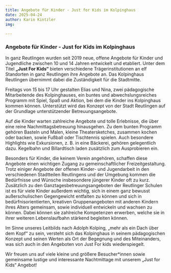 ```yaml
---
title: Angebote für Kinder - Just for Kids im Kolpinghaus
date: 2025-04-24
author: Karin Kintzler
img:
  
---
```


<!--mehr-->

### Angebote für Kinder - Just for Kids im Kolpinghaus



In ganz Reutlingen wurden seit 2019 neue, offene Angebote für Kinder und Jugendliche zwischen 10 und 14 Jahren entwickelt und etabliert. Unter dem Titel **„Just For Kids“** bieten verschiedene Trägerinstitutionen an elf Standorten in ganz Reutlingen ihre Angebote an. Das Kolpinghaus Reutlingen übernimmt dabei die Zuständigkeit für die Stadtmitte. 


Freitags von 15 bis 17 Uhr gestalten Elias und Nina, zwei pädagogische Mitarbeitende des Kolpinghauses, ein buntes und abwechslungsreiches Programm mit Spiel, Spaß und Aktion, bei dem die Kinder ins Kolpinghaus kommen können. Unterstützt wird das Konzept von der Stadt Reutlingen auf der Grundlage unterstützender Betreuungsangebote. 


Auf die Kinder warten zahlreiche Angebote und tolle Erlebnisse, die über eine reine Nachmittagsbetreuung hinausgehen. Zu dem bunten Programm gehören Basteln und Malen, kleine Theatersketches, zusammen kochen oder backen, sowie Fußball oder Tischtennis spielen. Auch besondere Highlights wie Exkursionen, z. B. in eine Bäckerei, gehören gelegentlich dazu. Kegelbahn und Billardtisch laden zusätzlich zum Ausprobieren ein.


Besonders für Kinder, die keinem Verein angehören, schaffen diese Angebote einen wichtigen Zugang zu gemeinschaftlicher Freizeitgestaltung. Trotz einiger Angebote der offenen Kinder- und Jugendarbeit in den verschiedenen Stadtteilen Reutlingens und der Umgebung kommen die Bedürfnisse und Wünsche insbesondere jüngerer Kinder oft zu kurz. Zusätzlich zu den Ganztagesbetreuungsangeboten der Reutlinger Schulen ist es für viele Kinder außerdem wichtig, sich in einem ganz bewusst außerschulischen Gegengewicht entfalten zu können und sich in bedürfnisorientierten, kreativen Gruppenangeboten mit anderen Kindern ihres Alters gemeinsam, sowie individuell entwickeln und wachsen zu können. Dabei können sie zahlreiche Kompetenzen erwerben, welche sie in ihrer weiteren Lebenslaufbahn stärkend begleiten können. 


Im Sinne unseres Leitbilds nach Adolph Kolping, „mehr als ein Dach über dem Kopf“ zu sein, versteht sich das Kolpinghaus in seinem pädagogischen Konzept und seinen Werten als Ort der Begegnung und des Miteinanders, was sich auch in den Angeboten von Just For kids wiederspiegelt. 

Wir freuen uns auf viele kleine und größere Besucher*innen sowie gemeinsame lustige und interessante Nachtmittage mit unserem „Just for Kids“ Angebot! 


